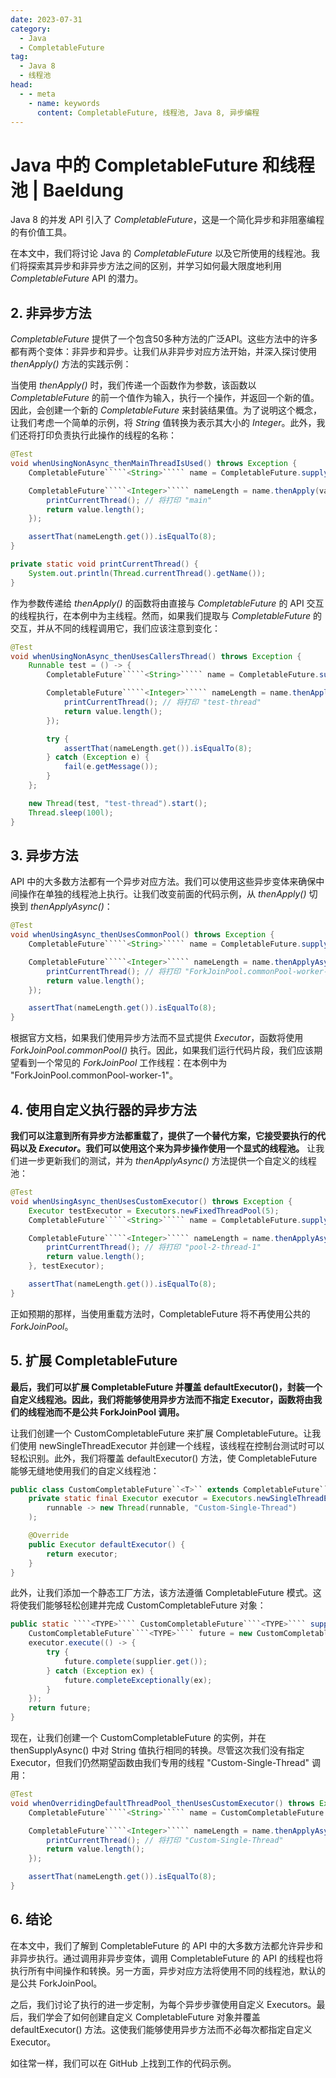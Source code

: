 ```yaml
---
date: 2023-07-31
category:
  - Java
  - CompletableFuture
tag:
  - Java 8
  - 线程池
head:
  - - meta
    - name: keywords
      content: CompletableFuture, 线程池, Java 8, 异步编程
---
```

# Java 中的 CompletableFuture 和线程池 | Baeldung

Java 8 的并发 API 引入了 _CompletableFuture_，这是一个简化异步和非阻塞编程的有价值工具。

在本文中，我们将讨论 Java 的 _CompletableFuture_ 以及它所使用的线程池。我们将探索其异步和非异步方法之间的区别，并学习如何最大限度地利用 _CompletableFuture_ API 的潜力。

## 2. 非异步方法

_CompletableFuture_ 提供了一个包含50多种方法的广泛API。这些方法中的许多都有两个变体：非异步和异步。让我们从非异步对应方法开始，并深入探讨使用 _thenApply()_ 方法的实践示例：

当使用 _thenApply()_ 时，我们传递一个函数作为参数，该函数以 _CompletableFuture_ 的前一个值作为输入，执行一个操作，并返回一个新的值。因此，会创建一个新的 _CompletableFuture_ 来封装结果值。为了说明这个概念，让我们考虑一个简单的示例，将 _String_ 值转换为表示其大小的 _Integer_。此外，我们还将打印负责执行此操作的线程的名称：

```java
@Test
void whenUsingNonAsync_thenMainThreadIsUsed() throws Exception {
    CompletableFuture`````<String>````` name = CompletableFuture.supplyAsync(() -> "Baeldung");

    CompletableFuture`````<Integer>````` nameLength = name.thenApply(value -> {
        printCurrentThread(); // 将打印 "main"
        return value.length();
    });

    assertThat(nameLength.get()).isEqualTo(8);
}

private static void printCurrentThread() {
    System.out.println(Thread.currentThread().getName());
}
```

作为参数传递给 _thenApply()_ 的函数将由直接与 _CompletableFuture_ 的 API 交互的线程执行，在本例中为主线程。然而，如果我们提取与 _CompletableFuture_ 的交互，并从不同的线程调用它，我们应该注意到变化：

```java
@Test
void whenUsingNonAsync_thenUsesCallersThread() throws Exception {
    Runnable test = () -> {
        CompletableFuture`````<String>````` name = CompletableFuture.supplyAsync(() -> "Baeldung");

        CompletableFuture`````<Integer>````` nameLength = name.thenApply(value -> {
            printCurrentThread(); // 将打印 "test-thread"
            return value.length();
        });

        try {
            assertThat(nameLength.get()).isEqualTo(8);
        } catch (Exception e) {
            fail(e.getMessage());
        }
    };

    new Thread(test, "test-thread").start();
    Thread.sleep(100l);
}
```

## 3. 异步方法

API 中的大多数方法都有一个异步对应方法。我们可以使用这些异步变体来确保中间操作在单独的线程池上执行。让我们改变前面的代码示例，从 _thenApply()_ 切换到 _thenApplyAsync()_：

```java
@Test
void whenUsingAsync_thenUsesCommonPool() throws Exception {
    CompletableFuture`````<String>````` name = CompletableFuture.supplyAsync(() -> "Baeldung");

    CompletableFuture`````<Integer>````` nameLength = name.thenApplyAsync(value -> {
        printCurrentThread(); // 将打印 "ForkJoinPool.commonPool-worker-1"
        return value.length();
    });

    assertThat(nameLength.get()).isEqualTo(8);
}
```

根据官方文档，如果我们使用异步方法而不显式提供 _Executor_，函数将使用 _ForkJoinPool.commonPool()_ 执行。因此，如果我们运行代码片段，我们应该期望看到一个常见的 _ForkJoinPool_ 工作线程：在本例中为 "ForkJoinPool.commonPool-worker-1"。

## 4. 使用自定义执行器的异步方法

**我们可以注意到所有异步方法都重载了，提供了一个替代方案，它接受要执行的代码以及 _Executor_。我们可以使用这个来为异步操作使用一个显式的线程池。** 让我们进一步更新我们的测试，并为 _thenApplyAsync()_ 方法提供一个自定义的线程池：

```java
@Test
void whenUsingAsync_thenUsesCustomExecutor() throws Exception {
    Executor testExecutor = Executors.newFixedThreadPool(5);
    CompletableFuture`````<String>````` name = CompletableFuture.supplyAsync(() -> "Baeldung");

    CompletableFuture`````<Integer>````` nameLength = name.thenApplyAsync(value -> {
        printCurrentThread(); // 将打印 "pool-2-thread-1"
        return value.length();
    }, testExecutor);

    assertThat(nameLength.get()).isEqualTo(8);
}
```

正如预期的那样，当使用重载方法时，CompletableFuture 将不再使用公共的 _ForkJoinPool_。

## 5. 扩展 CompletableFuture

**最后，我们可以扩展 CompletableFuture 并覆盖 defaultExecutor()，封装一个自定义线程池。因此，我们将能够使用异步方法而不指定 Executor，函数将由我们的线程池而不是公共 ForkJoinPool 调用。**

让我们创建一个 CustomCompletableFuture 来扩展 CompletableFuture。让我们使用 newSingleThreadExecutor 并创建一个线程，该线程在控制台测试时可以轻松识别。此外，我们将覆盖 defaultExecutor() 方法，使 CompletableFuture 能够无缝地使用我们的自定义线程池：

```java
public class CustomCompletableFuture``<T>`` extends CompletableFuture``<T>`` {
    private static final Executor executor = Executors.newSingleThreadExecutor(
        runnable -> new Thread(runnable, "Custom-Single-Thread")
    );

    @Override
    public Executor defaultExecutor() {
        return executor;
    }
}
```

此外，让我们添加一个静态工厂方法，该方法遵循 CompletableFuture 模式。这将使我们能够轻松创建并完成 CustomCompletableFuture 对象：

```java
public static ````<TYPE>```` CustomCompletableFuture````<TYPE>```` supplyAsync(Supplier````<TYPE>```` supplier) {
    CustomCompletableFuture````<TYPE>```` future = new CustomCompletableFuture<>();
    executor.execute(() -> {
        try {
            future.complete(supplier.get());
        } catch (Exception ex) {
            future.completeExceptionally(ex);
        }
    });
    return future;
}
```

现在，让我们创建一个 CustomCompletableFuture 的实例，并在 thenSupplyAsync() 中对 String 值执行相同的转换。尽管这次我们没有指定 Executor，但我们仍然期望函数由我们专用的线程 "Custom-Single-Thread" 调用：

```java
@Test
void whenOverridingDefaultThreadPool_thenUsesCustomExecutor() throws Exception {
    CompletableFuture`````<String>````` name = CustomCompletableFuture.supplyAsync(() -> "Baeldung");

    CompletableFuture`````<Integer>````` nameLength = name.thenApplyAsync(value -> {
        printCurrentThread(); // 将打印 "Custom-Single-Thread"
        return value.length();
    });

    assertThat(nameLength.get()).isEqualTo(8);
}
```

## 6. 结论

在本文中，我们了解到 CompletableFuture 的 API 中的大多数方法都允许异步和非异步执行。通过调用非异步变体，调用 CompletableFuture 的 API 的线程也将执行所有中间操作和转换。另一方面，异步对应方法将使用不同的线程池，默认的是公共 ForkJoinPool。

之后，我们讨论了执行的进一步定制，为每个异步步骤使用自定义 Executors。最后，我们学会了如何创建自定义 CompletableFuture 对象并覆盖 defaultExecutor() 方法。这使我们能够使用异步方法而不必每次都指定自定义 Executor。

如往常一样，我们可以在 GitHub 上找到工作的代码示例。